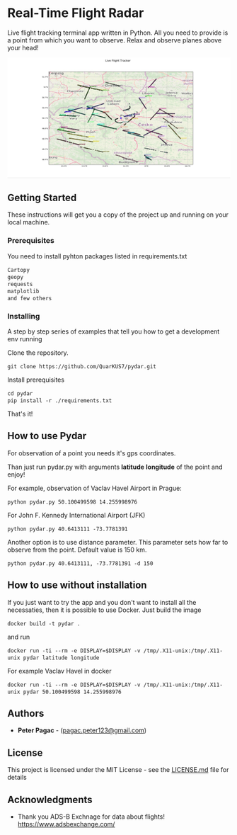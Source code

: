 # Real-Time Flight Radar

Live flight tracking terminal app written in Python. All you need to provide is a point from which you want to observe.  Relax and observe planes above your head!

![pydar](pydar.png)

## Getting Started

These instructions will get you a copy of the project up and running on your local machine.

### Prerequisites
You need to install pyhton packages listed in requirements.txt

```
Cartopy
geopy
requests
matplotlib
and few others
```
### Installing

A step by step series of examples that tell you how to get a development env running

Clone the repository.

```
git clone https://github.com/QuarKUS7/pydar.git
```
Install prerequisites

```
cd pydar
pip install -r ./requirements.txt
```
That's it!

## How to use Pydar
For observation of a point you needs it's gps coordinates.

Than just run pydar.py with arguments **latitude** **longitude** of the point and enjoy!

For example, observation of Vaclav Havel Airport in Prague:
```
python pydar.py 50.100499598 14.255998976
```
For John F. Kennedy International Airport (JFK)
```
python pydar.py 40.6413111 -73.7781391
```
Another option is to use distance parameter. This parameter sets how far to observe from the point. Default value is 150 km.
```
python pydar.py 40.6413111, -73.7781391 -d 150
```
## How to use without installation
If you just want to try the app and you don't want to install all the necessaties, then it is possible to use Docker.
Just build the image
```
docker build -t pydar .
```
and run
```
docker run -ti --rm -e DISPLAY=$DISPLAY -v /tmp/.X11-unix:/tmp/.X11-unix pydar latitude longitude
```
For example Vaclav Havel in docker
```
docker run -ti --rm -e DISPLAY=$DISPLAY -v /tmp/.X11-unix:/tmp/.X11-unix pydar 50.100499598 14.255998976
```
## Authors

* **Peter Pagac** - (pagac.peter123@gmail.com)

## License

This project is licensed under the MIT License - see the [LICENSE.md](LICENSE.md) file for details

## Acknowledgments

* Thank you ADS-B Exchnage for data about flights!
https://www.adsbexchange.com/
